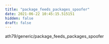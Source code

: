 ```yaml
---
title: "package_feeds_packages_spoofer"
date: 2021-06-22 10:45:15.515151
hidden: false
draft: false
---
```


ath79/generic/package_feeds_packages_spoofer

